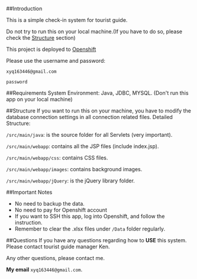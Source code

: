 ##Introduction

This is a simple check-in system for tourist guide.

Do not try to run this on your local machine.(If you have to do so, please check the [Structure](https://github.com/LLTravel/Guide#Structure) section)

This project is deployed to [Openshift](https://www.openshift.com/)

Please use the username and password:

`xyq163446@gmail.com`

`password`

##Requirements
System Environment: Java, JDBC, MYSQL. (Don't run this app on your local machine)

##Structure
If you want to run this on your machine, you have to modify the database connection settings in all connection related files.
Detailed Structure:

`/src/main/java`: is the source folder for all Servlets (very important).

`/src/main/webapp`: contains all the JSP files (include index.jsp).

`/src/main/webapp/css`: contains CSS files.

`/src/main/webapp/images`: contains background images.

`/src/main/webapp/jQuery`: is the jQuery library folder.

##Important Notes
- No need to backup the data.
- No need to pay for Openshift account
- If you want to SSH this app, log into Openshift, and follow the instruction.
- Remember to clear the .xlsx files under `/Data` folder regularly.


##Questions
If you have any questions regarding how to **USE** this system. Please contact tourist guide manager Ken.

Any other questions, please contact me.

**My email** `xyq163446@gmail.com`.
